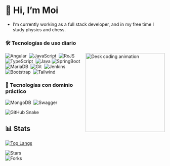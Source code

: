 <h1>👋 Hi, I’m Moi</h1>

- I’m currently working as a full stack developer, and in my free time I study physics and chess.

### 🛠 Tecnologías de uso diario

<img  src="./desk-coding.gif" alt="Desk coding animation" width="250" align="right" />

![Angular](https://img.shields.io/badge/-Angular-05122A?style=flat&logo=angular&logoColor=dd0031)&nbsp;
![JavaScript](https://img.shields.io/badge/-JavaScript-05122A?style=flat&logo=javascript)&nbsp;
![RxJS](https://img.shields.io/badge/-RxJS-05122A?style=flat&logo=reactivex&logoColor=bf3989)&nbsp;
![TypeScript](https://img.shields.io/badge/-TypeScript-05122A?style=flat&logo=typescript&logoColor=3178C6)&nbsp;
![Java](https://badgen.net/badge/icon/java?icon=https://cdn.jsdelivr.net/gh/devicons/devicon/icons/java/java-original.svg&label&color=05122A)
![SpringBoot](https://img.shields.io/badge/-SpringBoot-05122A?style=flat&logo=springboot&logoColor=6DB33F)&nbsp;
![MariaDB](https://img.shields.io/badge/-MariaDB-05122A?style=flat&logo=mariadb&logoColor=003545)&nbsp;
![Git](https://img.shields.io/badge/-Git-05122A?style=flat&logo=git)&nbsp;
![Jenkins](https://img.shields.io/badge/-Jenkins-05122A?style=flat&logo=jenkins&logoColor=D24939)&nbsp;
![Bootstrap](https://img.shields.io/badge/-Bootstrap-05122A?style=flat&logo=bootstrap&logoColor=563D7C)&nbsp;
![Tailwind](https://img.shields.io/badge/-Tailwind-05122A?style=flat&logo=tailwind-css&logoColor=38bdf8)&nbsp;

### 💼 Tecnologías con dominio práctico

![MongoDB](https://img.shields.io/badge/-MongoDB-05122A?style=flat&logo=mongodb&logoColor=47A248)&nbsp;
![Swagger](https://img.shields.io/badge/-Swagger-05122A?style=flat&logo=swagger&logoColor=85EA2D)&nbsp;


<picture>
  <source media="(prefers-color-scheme: dark)" srcset="https://moiam.github.io/snk/github-contribution-grid-snake-dark.svg">
  <source media="(prefers-color-scheme: light)" srcset="https://moiam.github.io/snk/github-contribution-grid-snake.svg">
  <img alt="GitHub Snake" src="https://moiam.github.io/snk/github-contribution-grid-snake.svg">
</picture>

## 📊 Stats

[![Top Langs](https://github-readme-stats.vercel.app/api/top-langs/?username=moiam&layout=donut-vertical)](https://github.com/moiam/github-readme-stats)  
 <!--  <img src="https://komarev.com/ghpvc/?username=moiam&label=Profile%20views&color=grey&style=flat" alt="moiam" /> -->
![Stars](https://img.shields.io/github/stars/moiam?style=social)  
![Forks](https://img.shields.io/github/forks/moiam/astro-minimal-template?style=social)

